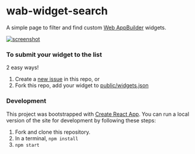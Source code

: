 # wab-widget-search
A simple page to filter and find custom [Web AppBuilder](https://developers.arcgis.com/web-appbuilder/) widgets. 

[![screenshot](https://i.imgur.com/sc9YTC2.png)](https://web-appbuilder-widget-search.surge.sh/)

### To submit your widget to the list

2 easy ways!

1. Create a [new issue](https://github.com/gavinr/wab-widget-search/issues/new) in this repo, or
2. Fork this repo, add your widget to [public/widgets.json](https://github.com/gavinr/wab-widget-search/blob/master/public/widgets.json)

### Development

This project was bootstrapped with [Create React App](https://github.com/facebook/create-react-app). You can run a local version of the site for development by following these steps:

1. Fork and clone this repository.
2. In a terminal, `npm install`
3. `npm start`
